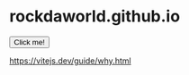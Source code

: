 # rockdaworld.github.io


<html>
<button type="button">Click me!</button>


<a href="url">https://vitejs.dev/guide/why.html</a>
</html>